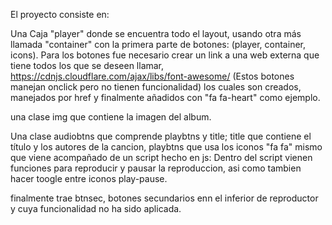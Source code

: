 El proyecto consiste en:

Una Caja "player" donde se encuentra todo el layout, usando otra más
llamada "container" con la primera parte de botones: (player, container,
icons). Para los botones fue necesario crear un link a una web externa
que tiene todos los que se deseen llamar,
https://cdnjs.cloudflare.com/ajax/libs/font-awesome/ (Estos botones
manejan onclick pero no tienen funcionalidad) los cuales son creados,
manejados por href y finalmente añadidos con "fa fa-heart" como ejemplo.

una clase img que contiene la imagen del album.

Una clase audiobtns que comprende playbtns y title; title que contiene
el título y los autores de la cancion, playbtns que usa los iconos "fa
fa" mismo que viene acompañado de un script hecho en js: Dentro del
script vienen funciones para reproducir y pausar la reproduccion, asi
como tambien hacer toogle entre iconos play-pause.

finalmente trae btnsec, botones secundarios enn el inferior de
reproductor y cuya funcionalidad no ha sido aplicada.
